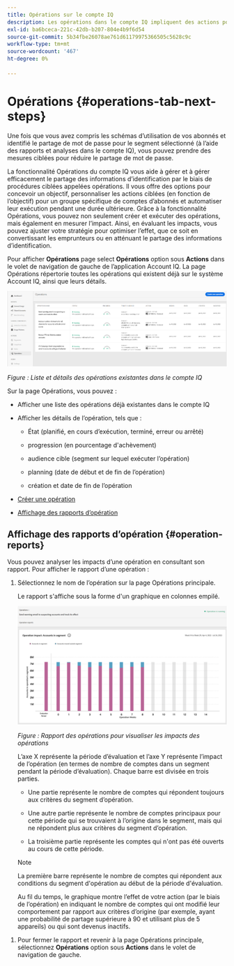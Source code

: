 ```yaml
---
title: Opérations sur le compte IQ
description: Les opérations dans le compte IQ impliquent des actions pour effectuer des automatisations et des opérations en bloc sur les comptes d’abonnés et suivre leurs effets.
exl-id: ba6bceca-221c-42db-b207-804e4b9f6d54
source-git-commit: 5b34fbe26078ae761d61179975366505c5628c9c
workflow-type: tm+mt
source-wordcount: '467'
ht-degree: 0%

---
```


# Opérations {#operations-tab-next-steps}

Une fois que vous avez compris les schémas d’utilisation de vos abonnés et identifié le partage de mot de passe pour le segment sélectionné (à l’aide des rapports et analyses dans le compte IQ), vous pouvez prendre des mesures ciblées pour réduire le partage de mot de passe.

La fonctionnalité Opérations du compte IQ vous aide à gérer et à gérer efficacement le partage des informations d’identification par le biais de procédures ciblées appelées opérations. Il vous offre des options pour concevoir un objectif, personnaliser les actions ciblées (en fonction de l’objectif) pour un groupe spécifique de comptes d’abonnés et automatiser leur exécution pendant une durée ultérieure. Grâce à la fonctionnalité Opérations, vous pouvez non seulement créer et exécuter des opérations, mais également en mesurer l’impact. Ainsi, en évaluant les impacts, vous pouvez ajuster votre stratégie pour optimiser l’effet, que ce soit en convertissant les emprunteurs ou en atténuant le partage des informations d’identification.

Pour afficher **Opérations** page select **Opérations** option sous **Actions** dans le volet de navigation de gauche de l’application Account IQ. La page Opérations répertorie toutes les opérations qui existent déjà sur le système Account IQ, ainsi que leurs détails.

![](assets/operations-page.png)

*Figure : Liste et détails des opérations existantes dans le compte IQ*

Sur la page Opérations, vous pouvez :

* Afficher une liste des opérations déjà existantes dans le compte IQ

* Afficher les détails de l’opération, tels que :

   * État (planifié, en cours d’exécution, terminé, erreur ou arrêté)

   * progression (en pourcentage d&#39;achèvement)

   * audience cible (segment sur lequel exécuter l’opération)

   * planning (date de début et de fin de l’opération)

   * création et date de fin de l’opération

* [Créer une opération](/help/AccountIQ/operation-affecting-user-segment.md)

* [Affichage des rapports d’opération](#operation-reports)

<!--* Search from the list of operations using Search field

* Stop an operation.

* Create a duplicate operation.

* [Configure columns of Operations details page](#configure-columns)-->

## Affichage des rapports d’opération {#operation-reports}

Vous pouvez analyser les impacts d’une opération en consultant son rapport. Pour afficher le rapport d’une opération :

1. Sélectionnez le nom de l’opération sur la page Opérations principale.

   Le rapport s&#39;affiche sous la forme d&#39;un graphique en colonnes empilé.

   ![](assets/operation-impact-report.png)

   *Figure : Rapport des opérations pour visualiser les impacts des opérations*

   L’axe X représente la période d’évaluation et l’axe Y représente l’impact de l’opération (en termes de nombre de comptes dans un segment pendant la période d’évaluation). Chaque barre est divisée en trois parties.

   * Une partie représente le nombre de comptes qui répondent toujours aux critères du segment d’opération.

   * Une autre partie représente le nombre de comptes principaux pour cette période qui se trouvaient à l’origine dans le segment, mais qui ne répondent plus aux critères du segment d’opération.

   * La troisième partie représente les comptes qui n&#39;ont pas été ouverts au cours de cette période.
   >[!NOTE]
   >
   >La première barre représente le nombre de comptes qui répondent aux conditions du segment d&#39;opération au début de la période d&#39;évaluation.

   Au fil du temps, le graphique montre l’effet de votre action (par le biais de l’opération) en indiquant le nombre de comptes qui ont modifié leur comportement par rapport aux critères d’origine (par exemple, ayant une probabilité de partage supérieure à 90 et utilisant plus de 5 appareils) ou qui sont devenus inactifs.

<!--For example, in the above image the variable on the y-axis is number of accounts. Looking at the graph you can compare the number of accounts that are in the operations' segment versus the number of accounts that are outside the operations segment at a particular time (such as week 2nd of the operations evaluation period). Therefore, you can analyze how over the evaluation period do number of accounts vary within the operation segment and outside the segment.

So, if your operation was to send out warning emails to suspecting accounts, and accounts in operations segment were those with sharing probability more than 90 and using more than 5 devices to stream content, then in the beginning of the evaluation period accounts in segment are more than 17 thousand. This number changes over the evaluation period as shown in the graph, thereby indicating the impact of operation. Based on the evaluation, you can take remedial measures on suspecting accounts, or continue with the operation, or adjust your strategy for better outcomes to curb credential sharing.-->

1. Pour fermer le rapport et revenir à la page Opérations principale, sélectionnez **Opérations** option sous **Actions** dans le volet de navigation de gauche.

<!--

![](assets/operations-details.png)

*Figure: Operation details*
## Configure columns {#configure-columns}

You can select the icon to **Configure columns** on the top of the operations table.

![](assets/config-columns.png)

*Figure: Configure columns of Operations details page*-->